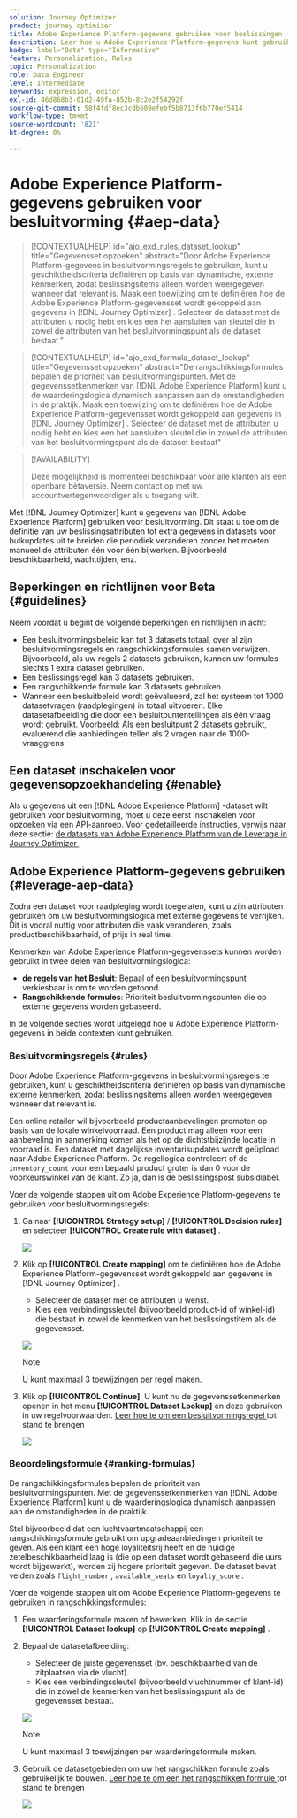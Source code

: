 ```yaml
---
solution: Journey Optimizer
product: journey optimizer
title: Adobe Experience Platform-gegevens gebruiken voor beslissingen (Beta)
description: Leer hoe u Adobe Experience Platform-gegevens kunt gebruiken voor beslissingen.
badge: label="Beta" type="Informative"
feature: Personalization, Rules
topic: Personalization
role: Data Engineer
level: Intermediate
keywords: expression, editor
exl-id: 46d868b3-01d2-49fa-852b-8c2e2f54292f
source-git-commit: 58f4fdf8ec3cdb609efebf5b8713f6b770ef5414
workflow-type: tm+mt
source-wordcount: '821'
ht-degree: 0%

---
```


# Adobe Experience Platform-gegevens gebruiken voor besluitvorming {#aep-data}

>[!CONTEXTUALHELP]
>id="ajo_exd_rules_dataset_lookup"
>title="Gegevensset opzoeken"
>abstract="Door Adobe Experience Platform-gegevens in besluitvormingsregels te gebruiken, kunt u geschiktheidscriteria definiëren op basis van dynamische, externe kenmerken, zodat beslissingsitems alleen worden weergegeven wanneer dat relevant is. Maak een toewijzing om te definiëren hoe de Adobe Experience Platform-gegevensset wordt gekoppeld aan gegevens in [!DNL Journey Optimizer] . Selecteer de dataset met de attributen u nodig hebt en kies een het aansluiten van sleutel die in zowel de attributen van het besluitvormingspunt als de dataset bestaat."

>[!CONTEXTUALHELP]
>id="ajo_exd_formula_dataset_lookup"
>title="Gegevensset opzoeken"
>abstract="De rangschikkingsformules bepalen de prioriteit van besluitvormingspunten. Met de gegevenssetkenmerken van [!DNL Adobe Experience Platform] kunt u de waarderingslogica dynamisch aanpassen aan de omstandigheden in de praktijk. Maak een toewijzing om te definiëren hoe de Adobe Experience Platform-gegevensset wordt gekoppeld aan gegevens in [!DNL Journey Optimizer] . Selecteer de dataset met de attributen u nodig hebt en kies een het aansluiten sleutel die in zowel de attributen van het besluitvormingspunt als de dataset bestaat"

>[!AVAILABILITY]
>
>Deze mogelijkheid is momenteel beschikbaar voor alle klanten als een openbare bètaversie. Neem contact op met uw accountvertegenwoordiger als u toegang wilt.

Met [!DNL Journey Optimizer] kunt u gegevens van [!DNL Adobe Experience Platform] gebruiken voor besluitvorming. Dit staat u toe om de definitie van uw beslissingsattributen tot extra gegevens in datasets voor bulkupdates uit te breiden die periodiek veranderen zonder het moeten manueel de attributen één voor één bijwerken. Bijvoorbeeld beschikbaarheid, wachttijden, enz.

## Beperkingen en richtlijnen voor Beta {#guidelines}

Neem voordat u begint de volgende beperkingen en richtlijnen in acht:

* Een besluitvormingsbeleid kan tot 3 datasets totaal, over al zijn besluitvormingsregels en rangschikkingsformules samen verwijzen. Bijvoorbeeld, als uw regels 2 datasets gebruiken, kunnen uw formules slechts 1 extra dataset gebruiken.
* Een beslissingsregel kan 3 datasets gebruiken.
* Een rangschikkende formule kan 3 datasets gebruiken.
* Wanneer een besluitbeleid wordt geëvalueerd, zal het systeem tot 1000 datasetvragen (raadplegingen) in totaal uitvoeren. Elke datasetafbeelding die door een besluitpuntentellingen als één vraag wordt gebruikt. Voorbeeld: Als een besluitpunt 2 datasets gebruikt, evaluerend die aanbiedingen tellen als 2 vragen naar de 1000-vraaggrens.

## Een dataset inschakelen voor gegevensopzoekhandeling {#enable}

Als u gegevens uit een [!DNL Adobe Experience Platform] -dataset wilt gebruiken voor besluitvorming, moet u deze eerst inschakelen voor opzoeken via een API-aanroep. Voor gedetailleerde instructies, verwijs naar deze sectie: [ de datasets van Adobe Experience Platform van de Leverage in Journey Optimizer ](../data/lookup-aep-data.md).

## Adobe Experience Platform-gegevens gebruiken {#leverage-aep-data}

Zodra een dataset voor raadpleging wordt toegelaten, kunt u zijn attributen gebruiken om uw besluitvormingslogica met externe gegevens te verrijken. Dit is vooral nuttig voor attributen die vaak veranderen, zoals productbeschikbaarheid, of prijs in real time.

Kenmerken van Adobe Experience Platform-gegevenssets kunnen worden gebruikt in twee delen van besluitvormingslogica:

* **de regels van het Besluit**: Bepaal of een besluitvormingspunt verkiesbaar is om te worden getoond.
* **Rangschikkende formules**: Prioriteit besluitvormingspunten die op externe gegevens worden gebaseerd.

In de volgende secties wordt uitgelegd hoe u Adobe Experience Platform-gegevens in beide contexten kunt gebruiken.

### Besluitvormingsregels {#rules}

Door Adobe Experience Platform-gegevens in besluitvormingsregels te gebruiken, kunt u geschiktheidscriteria definiëren op basis van dynamische, externe kenmerken, zodat beslissingsitems alleen worden weergegeven wanneer dat relevant is.

Een online retailer wil bijvoorbeeld productaanbevelingen promoten op basis van de lokale winkelvoorraad. Een product mag alleen voor een aanbeveling in aanmerking komen als het op de dichtstbijzijnde locatie in voorraad is. Een dataset met dagelijkse inventarisupdates wordt geüpload naar Adobe Experience Platform. De regellogica controleert of de `inventory_count` voor een bepaald product groter is dan 0 voor de voorkeurswinkel van de klant. Zo ja, dan is de beslissingspost subsidiabel.

Voer de volgende stappen uit om Adobe Experience Platform-gegevens te gebruiken voor besluitvormingsregels:

1. Ga naar **[!UICONTROL Strategy setup]** / **[!UICONTROL Decision rules]** en selecteer **[!UICONTROL Create rule with dataset]** .

   ![](assets/exd-lookup-rule.png)

1. Klik op **[!UICONTROL Create mapping]** om te definiëren hoe de Adobe Experience Platform-gegevensset wordt gekoppeld aan gegevens in [!DNL Journey Optimizer] .

   * Selecteer de dataset met de attributen u wenst.
   * Kies een verbindingssleutel (bijvoorbeeld product-id of winkel-id) die bestaat in zowel de kenmerken van het beslissingstitem als de gegevensset.

   ![](assets/exd-lookup-mapping.png)

   >[!NOTE]
   >
   >U kunt maximaal 3 toewijzingen per regel maken.

1. Klik op **[!UICONTROL Continue]**. U kunt nu de gegevenssetkenmerken openen in het menu **[!UICONTROL Dataset Lookup]** en deze gebruiken in uw regelvoorwaarden. [ Leer hoe te om een besluitvormingsregel ](../experience-decisioning/rules.md#create) tot stand te brengen

   ![](assets/exd-lookup-menu.png)

### Beoordelingsformule {#ranking-formulas}

De rangschikkingsformules bepalen de prioriteit van besluitvormingspunten. Met de gegevenssetkenmerken van [!DNL Adobe Experience Platform] kunt u de waarderingslogica dynamisch aanpassen aan de omstandigheden in de praktijk.

Stel bijvoorbeeld dat een luchtvaartmaatschappij een rangschikkingsformule gebruikt om upgradeaanbiedingen prioriteit te geven. Als een klant een hoge loyaliteitsrij heeft en de huidige zetelbeschikbaarheid laag is (die op een dataset wordt gebaseerd die uurs wordt bijgewerkt), worden zij hogere prioriteit gegeven. De dataset bevat velden zoals `flight_number` , `available_seats` en `loyalty_score` .

Voer de volgende stappen uit om Adobe Experience Platform-gegevens te gebruiken in rangschikkingsformules:

1. Een waarderingsformule maken of bewerken. Klik in de sectie **[!UICONTROL Dataset lookup]** op **[!UICONTROL Create mapping]** .

1. Bepaal de datasetafbeelding:

   * Selecteer de juiste gegevensset (bv. beschikbaarheid van de zitplaatsen via de vlucht).
   * Kies een verbindingssleutel (bijvoorbeeld vluchtnummer of klant-id) die in zowel de kenmerken van het beslissingspunt als de gegevensset bestaat.

   ![](assets/exd-lookup-formula-mapping.png)

   >[!NOTE]
   >
   >U kunt maximaal 3 toewijzingen per waarderingsformule maken.

1. Gebruik de datasetgebieden om uw het rangschikken formule zoals gebruikelijk te bouwen. [ Leer hoe te om een het rangschikken formule ](ranking/ranking-formulas.md#create-ranking-formula) tot stand te brengen

   ![](assets/exd-lookup-formula-criteria.png)
